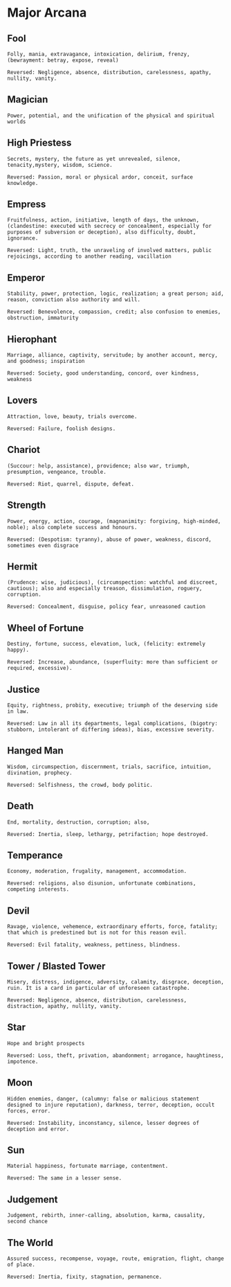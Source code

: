 # Major Arcana

## Fool

    Folly, mania, extravagance, intoxication, delirium, frenzy, (bewrayment: betray, expose, reveal)

    Reversed: Negligence, absence, distribution, carelessness, apathy, nullity, vanity.

## Magician

    Power, potential, and the unification of the physical and spiritual worlds

## High Priestess

    Secrets, mystery, the future as yet unrevealed, silence, tenacity,mystery, wisdom, science.
    
    Reversed: Passion, moral or physical ardor, conceit, surface knowledge.

## Empress

    Fruitfulness, action, initiative, length of days, the unknown, (clandestine: executed with secrecy or concealment, especially for purposes of subversion or deception), also difficulty, doubt, ignorance. 
    
    Reversed: Light, truth, the unraveling of involved matters, public rejoicings, according to another reading, vacillation

## Emperor

    Stability, power, protection, logic, realization; a great person; aid, reason, conviction also authority and will. 
    
    Reversed: Benevolence, compassion, credit; also confusion to enemies, obstruction, immaturity

## Hierophant

    Marriage, alliance, captivity, servitude; by another account, mercy, and goodness; inspiration
    
    Reversed: Society, good understanding, concord, over kindness, weakness

## Lovers

    Attraction, love, beauty, trials overcome. 
    
    Reversed: Failure, foolish designs.

## Chariot

    (Succour: help, assistance), providence; also war, triumph, presumption, vengeance, trouble. 
    
    Reversed: Riot, quarrel, dispute, defeat.

## Strength

    Power, energy, action, courage, (magnanimity: forgiving, high-minded, noble); also complete success and honours. 
    
    Reversed: (Despotism: tyranny), abuse of power, weakness, discord, sometimes even disgrace

## Hermit

    (Prudence: wise, judicious), (circumspection: watchful and discreet, cautious); also and especially treason, dissimulation, roguery, corruption.
    
    Reversed: Concealment, disguise, policy fear, unreasoned caution

## Wheel of Fortune

    Destiny, fortune, success, elevation, luck, (felicity: extremely happy). 
    
    Reversed: Increase, abundance, (superfluity: more than sufficient or required, excessive).

## Justice

    Equity, rightness, probity, executive; triumph of the deserving side in law. 
    
    Reversed: Law in all its departments, legal complications, (bigotry: stubborn, intolerant of differing ideas), bias, excessive severity.

## Hanged Man

    Wisdom, circumspection, discernment, trials, sacrifice, intuition, divination, prophecy. 
    
    Reversed: Selfishness, the crowd, body politic.

## Death

    End, mortality, destruction, corruption; also, 
    
    Reversed: Inertia, sleep, lethargy, petrifaction; hope destroyed.

## Temperance

    Economy, moderation, frugality, management, accommodation. 
    
    Reversed: religions, also disunion, unfortunate combinations, competing interests.

## Devil

    Ravage, violence, vehemence, extraordinary efforts, force, fatality; that which is predestined but is not for this reason evil.
    
    Reversed: Evil fatality, weakness, pettiness, blindness.

## Tower / Blasted Tower

    Misery, distress, indigence, adversity, calamity, disgrace, deception, ruin. It is a card in particular of unforeseen catastrophe. 
    
    Reversed: Negligence, absence, distribution, carelessness, distraction, apathy, nullity, vanity.

## Star

    Hope and bright prospects
    
    Reversed: Loss, theft, privation, abandonment; arrogance, haughtiness, impotence.

## Moon

    Hidden enemies, danger, (calumny: false or malicious statement designed to injure reputation), darkness, terror, deception, occult forces, error. 
    
    Reversed: Instability, inconstancy, silence, lesser degrees of deception and error.

## Sun

    Material happiness, fortunate marriage, contentment. 
    
    Reversed: The same in a lesser sense.

## Judgement

    Judgement, rebirth, inner-calling, absolution, karma, causality, second chance

## The World

    Assured success, recompense, voyage, route, emigration, flight, change of place. 
    
    Reversed: Inertia, fixity, stagnation, permanence.
